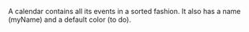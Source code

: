 A calendar contains all its events in a sorted fashion. It also has a name (myName) and a default color (to do).